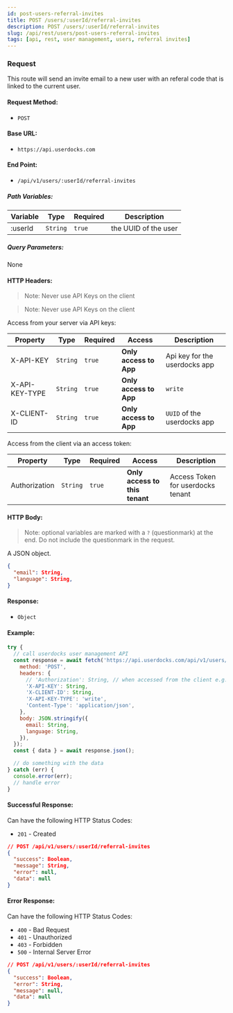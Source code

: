 ```yaml
---
id: post-users-referral-invites
title: POST /users/:userId/referral-invites
description: POST /users/:userId/referral-invites
slug: /api/rest/users/post-users-referral-invites
tags: [api, rest, user management, users, referral invites]
---
```


### Request

This route will send an invite email to a new user with an referal code that is linked to the current user.

#### Request Method:

- `POST`

#### Base URL:

- `https://api.userdocks.com`

#### End Point:

- `/api/v1/users/:userId/referral-invites`

##### Path Variables:

| Variable | Type | Required | Description |
|---|---|---|---|
| :userId | `String` | `true` | the UUID of the user

##### Query Parameters:

None

#### HTTP Headers:

> Note: Never use API Keys on the client

> Note: Never use API Keys on the client

Access from your server via API keys:

| Property       | Type        | Required  | Access                 | Description                   |
| -------------- | ----------- | --------- | ---------------------- | ----------------------------- |
| X-API-KEY      | `String` | `true` | **Only access to App** | Api key for the userdocks app |
| X-API-KEY-TYPE | `String` | `true` | **Only access to App** | `write`                       |
| X-CLIENT-ID    | `String` | `true` | **Only access to App** | `UUID` of the userdocks app   |

Access from the client via an access token:

| Property       | Type        | Required  | Access                 | Description                   |
| -------------- | ----------- | --------- | ---------------------- | ----------------------------- |
| Authorization  | `String` | `true` | **Only access to this tenant** | Access Token for userdocks tenant |

#### HTTP Body:

> Note: optional variables are marked with a `?` (questionmark) at the end. Do not include the questionmark in the request.

A JSON object.

```json
{
  "email": String,
  "language": String,
}
```

#### Response:

- `Object`

#### Example:

```js
try {
  // call userdocks user management API
  const response = await fetch('https://api.userdocks.com/api/v1/users/:userId/referral-invites', {
    method: 'POST',
    headers: {
      // 'Authorization': String, // when accessed from the client e.g. `Bearer ${accessToken}`
      'X-API-KEY': String,
      'X-CLIENT-ID': String,
      'X-API-KEY-TYPE': 'write',
      'Content-Type': 'application/json',
    },
    body: JSON.stringify({
      email: String,
      language: String,
    }),
  });
  const { data } = await response.json();

  // do something with the data
} catch (err) {
  console.error(err);
  // handle error
}
```

#### Successful Response:

Can have the following HTTP Status Codes:

- `201` - Created

```json
// POST /api/v1/users/:userId/referral-invites
{
  "success": Boolean,
  "message": String,
  "error": null,
  "data": null
}
```

#### Error Response:

Can have the following HTTP Status Codes:

- `400` - Bad Request
- `401` - Unauthorized
- `403` - Forbidden
- `500` - Internal Server Error

```json
// POST /api/v1/users/:userId/referral-invites
{
  "success": Boolean,
  "error": String,
  "message": null,
  "data": null
}
```
